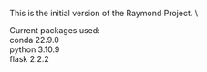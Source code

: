 This is the initial version of the Raymond Project. \

Current packages used: \
conda   22.9.0 \
python  3.10.9 \
flask   2.2.2
